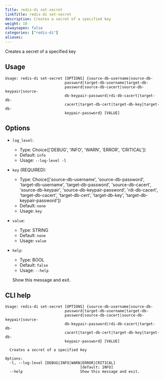 ```yaml
---
Title: redis-di set-secret
linkTitle: redis-di set-secret
description: Creates a secret of a specified key
weight: 10
alwaysopen: false
categories: ["redis-di"]
aliases:
---
```


Creates a secret of a specified key

## Usage

```
Usage: redis-di set-secret [OPTIONS] {source-db-username|source-db-
                           password|target-db-username|target-db-
                           password|source-db-cacert|source-db-keypair|source-
                           db-keypair-password|rdi-db-cacert|target-db-
                           cacert|target-db-cert|target-db-key|target-db-
                           keypair-password} [VALUE]
```

## Options

- `log_level`:

  - Type: Choice(['DEBUG', 'INFO', 'WARN', 'ERROR', 'CRITICAL'])
  - Default: `info`
  - Usage: `--log-level
-l`

- `key` (REQUIRED):

  - Type: Choice(['source-db-username', 'source-db-password', 'target-db-username', 'target-db-password', 'source-db-cacert', 'source-db-keypair', 'source-db-keypair-password', 'rdi-db-cacert', 'target-db-cacert', 'target-db-cert', 'target-db-key', 'target-db-keypair-password'])
  - Default: `none`
  - Usage: `key`

- `value`:

  - Type: STRING
  - Default: `none`
  - Usage: `value`

- `help`:

  - Type: BOOL
  - Default: `false`
  - Usage: `--help`

  Show this message and exit.

## CLI help

```
Usage: redis-di set-secret [OPTIONS] {source-db-username|source-db-
                           password|target-db-username|target-db-
                           password|source-db-cacert|source-db-keypair|source-
                           db-keypair-password|rdi-db-cacert|target-db-
                           cacert|target-db-cert|target-db-key|target-db-
                           keypair-password} [VALUE]

  Creates a secret of a specified key

Options:
  -l, --log-level [DEBUG|INFO|WARN|ERROR|CRITICAL]
                                  [default: INFO]
  --help                          Show this message and exit.
```
